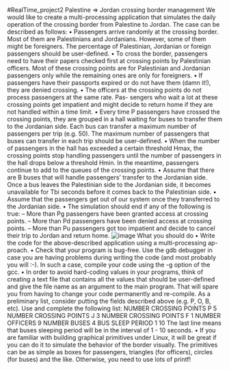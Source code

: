 #RealTime_project2
Palestine => Jordan crossing border management
We would like to create a multi-processing application that simulates the daily operation
of the crossing border from Palestine to Jordan. The case can be described as follows:
• Passengers arrive randomly at the crossing border. Most of them are Palestinians
and Jordanians. However, some of them might be foreigners. The percentage of
Palestinian, Jordanian or foreign passengers should be user-defined.
• To cross the border, passengers need to have their papers checked first at crossing
points by Palestinian officers. Most of these crossing points are for Palestinian and
Jordanian passengers only while the remaining ones are only for foreigners.
• If passengers have their passports expired or do not have them (damn it!), they are
denied crossing.
• The officers at the crossing points do not process passengers at the same rate. Pas-
sengers who wait a lot at these crossing points get impatient and might decide to
return home if they are not handled within a time limit.
• Every time P passengers have crossed the crossing points, they are grouped in a
hall waiting for buses to transfer them to the Jordanian side. Each bus can transfer
a maximum number of passengers per trip (e.g. 50). The maximum number of
passengers that buses can transfer in each trip should be user-defined.
• When the number of passengers in the hall has exceeded a certain threshold Hmax,
the crossing points stop handling passengers until the number of passengers in the
hall drops below a threshold Hmin. In the meantime, passengers continue to add to
the queues of the crossing points.
• Assume that there are B buses that will handle passengers’ transfer to the Jordanian
side. Once a bus leaves the Palestinian side to the Jordanian side, it becomes
unavailable for Tbi seconds before it comes back to the Palestinian side.
• Assume that the passengers get out of our system once they transferred to the
Jordanian side.
• The simulation should end if any of the following is true:
– More than Pg passengers have been granted access at crossing points.
– More than Pd passengers have been denied access at crossing points.
– More than Pu passengers got too impatient and decide to cancel their trip to
Jordan and return home.
![image](https://user-images.githubusercontent.com/58912796/150557085-20278df3-9713-4261-87c2-9d02585f91b3.png)
What you should do
• Write the code for the above-described application using a multi-processing ap-
proach.
• Check that your program is bug-free. Use the gdb debugger in case you are having
problems during writing the code (and most probably you will :-). In such a case,
compile your code using the -g option of the gcc.
• In order to avoid hard-coding values in your programs, think of creating a text file
that contains all the values that should be user-defined and give the file name as an
argument to the main program. That will spare you from having to change your
code permanently and re-compile. As a preliminary list, consider putting the fields
described above (e.g. P, O, B, etc). Use and complete the following list:
NUMBER CROSSING POINTS P 5
NUMBER CROSSING POINTS J 3
NUMBER CROSSING POINTS F 1
NUMBER OFFICERS 9
NUMBER BUSES 4
BUS SLEEP PERIOD 1 10
The last line means that buses sleeping period will be in the interval of 1 - 10
seconds.
• If you are familiar with building graphical primitives under Linux, it will be great if
you can do it to simulate the behavior of the border visually. The primitives can be
as simple as boxes for passengers, triangles (for officers), circles (for buses) and the
like. Otherwise, you need to use lots of printf!
